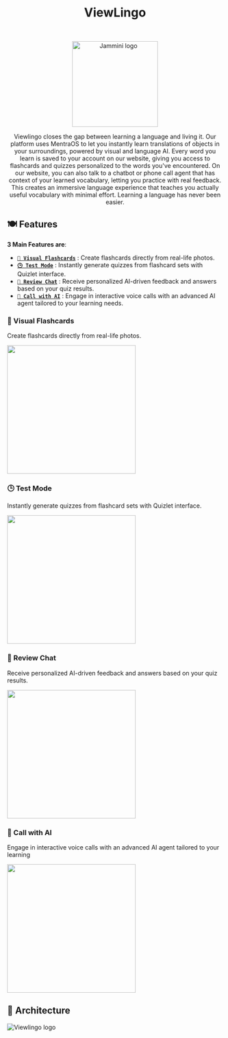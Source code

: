 <h1 align="center"> ViewLingo </h1><br>
<p align="center">
    <img width="200" alt="Jammini logo" src="https://github.com/user-attachments/assets/d0641043-601b-41e0-bd71-441729278e2e">
</p>

<p align="center"> 
Viewlingo closes the gap between learning a language and living it. Our platform uses MentraOS to let you instantly learn translations of objects in your surroundings, powered by visual and language AI. Every word you learn is saved to your account on our website, giving you access to flashcards and quizzes personalized to the words you've encountered. On our website, you can also talk to a chatbot or phone call agent that has context of your learned vocabulary, letting you practice with real feedback. This creates an immersive language experience that teaches you actually useful vocabulary with minimal effort. Learning a language has never been easier.
</p>

## 🍽️ Features

**3 Main Features are**:

- [**`️👀 Visual Flashcards`**](#feature1) : Create flashcards directly from real-life photos.
- [**`🕒 Test Mode`**](#feature2) : Instantly generate quizzes from flashcard sets with Quizlet interface.
- [**`📝 Review Chat`**](#feature3) : Receive personalized AI-driven feedback and answers based on your quiz results.
- [**`📲 Call with AI`**](#feature4) : Engage in interactive voice calls with an advanced AI agent tailored to your learning needs.

<h3 id="feature1">👀 Visual Flashcards</h3>
Create flashcards directly from real-life photos.
<br />
<p>
  <img width="300" src="https://github.com/user-attachments/assets/80e32ac9-4dff-42c4-83b7-b1c6c0996f4e" />
</p>

<h3 id="feature2">🕒 Test Mode</h3>
Instantly generate quizzes from flashcard sets with Quizlet interface.
<br />
<p>
  <img width="300" src="https://github.com/user-attachments/assets/4d776b7f-1a82-4312-89f6-fb27c157eec2" />
</p>

<h3 id="feature3">📝 Review Chat</h3>
Receive personalized AI-driven feedback and answers based on your quiz results.
<br />
<p>
  <img width="300" src="https://github.com/user-attachments/assets/bd541786-f59b-45e0-87ee-814a519dc8d3" />
</p>

<h3 id="feature4">📲 Call with AI</h3>
Engage in interactive voice calls with an advanced AI agent tailored to your learning 
<br />
<p>
  <img width="300" src="https://github.com/user-attachments/assets/a79fe7cf-ac6c-46a9-82ab-d8573c0f15af" />
</p>


## 🧱 Architecture

<img alt="Viewlingo logo" src="https://github.com/user-attachments/assets/cdc7cfc9-418f-4bc6-a927-914ce51b4a03">

<br />
<br />